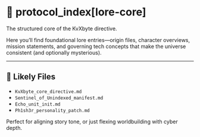 # 🧬 protocol_index[lore-core]

The structured core of the KvXbyte directive.

Here you’ll find foundational lore entries—origin files, character overviews, mission statements, and governing tech concepts that make the universe consistent (and optionally mysterious).

---

## 🧾 Likely Files

- `KvXbyte_core_directive.md`  
- `Sentinel_of_Unindexed_manifest.md`  
- `Echo_unit_init.md`  
- `Ph1sh3r_personality_patch.md`

Perfect for aligning story tone, or just flexing worldbuilding with cyber depth.
